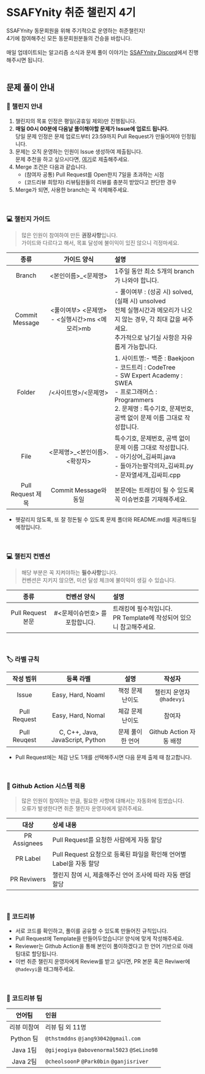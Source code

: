 # SSAFYnity 취준 챌린지 4기

SSAFYnity 동문회원을 위해 주기적으로 운영하는 취준챌린지! <br>
4기에 참여해주신 모든 동문회원분들의 건승을 바랍니다. <br>
<br>
매일 업데이트되는 알고리즘 소식과 문제 풀이 이야기는 [SSAFYnity Discord](https://cafe.naver.com/ssafynity/862)에서 진행해주시면 됩니다.<br>
<br>

## 문제 풀이 안내

### 📝 챌린지 안내
1. 챌린지의 목표 인정은 평일(공휴일 제외)만 진행됩니다.
2. **매일 00시 00분에 다음날 풀이해야할 문제가 Issue에 업로드 됩니다.** <br>
당일 문제 인정은 문제 업로드부터 23:59까지 Pull Request가 만들어져야 인정됩니다. 
1. 문제는 오직 운영하는 인원이 Issue 생성하여 제출됩니다.<br>문제 추천을 하고 싶으시다면, [여기](https://forms.gle/MwiedpiQ3AbVn8na6)로 제출해주세요.
2. Merge 조건은 다음과 같습니다.
   - (참여자 공통) Pull Request를 Open한지 7일을 초과하는 시점
   - (코드리뷰 희망자) 리뷰팀원들의 리뷰를 충분히 받았다고 판단한 경우
3. Merge가 되면, 사용한 branch는 꼭 삭제해주세요.

<br> 

### 💻 챌린지 가이드
> 많은 인원이 참여하여 만든 **권장사항**입니다.<br>
> 가이드와 다르다고 해서, 목표 달성에 불이익이 있진 않으니 걱정마세요.

| 종류 | 가이드 양식 | 설명 |
| :---: | :---: | :--- |
| Branch | <본인이름>_<문제명> | 1주일 동안 최소 5개의 branch가 나와야 합니다. |
| Commit Message | <풀이여부> <문제명> - <실행시간>ms <메모리>mb | - 풀이여부 : (성공 시) solved, (실패 시) unsolved<br>전체 실행시간과 메모리가 나오지 않는 경우, 각 최대 값을 써주세요.<br>추가적으로 남기실 사항은 자유롭게 가능합니다. |
| Folder | /<사이트명>/<문제명> | 1. 사이트명:- 백준 : Baekjoon<br>- 코드트리 : CodeTree<br>- SW Expert Academy : SWEA<br>- 프로그래머스 : Programmers<br>2. 문제명 : 특수기호, 문제번호, 공백 없이 문제 이름 그대로 작성합니다. |
| File | <문제명>_<본인이름>.<확장자> | 특수기호, 문제번호, 공백 없이 문제 이름 그대로 작성합니다.<br>- 아기상어_김싸피.java<br>- 돌아가는팔각의자_김싸피.py<br>- 문자열세개_김싸피.cpp |
| Pull Request 제목 | Commit Message와 동일 | 본문에는 트래킹이 될 수 있도록 꼭 이슈번호를 기재해주세요. |
* 헷갈리지 않도록, 또 잘 정돈될 수 있도록 문제 폴더와 README.md를 제공해드릴 예정입니다.

<br> 

### 💻 챌린지 컨벤션
> 해당 부분은 꼭 지켜야하는 **필수사항**입니다.<br>
> 컨벤션은 지키지 않으면, 미션 달성 체크에 불이익이 생길 수 있습니다.

| 종류 | 컨벤션 양식 | 설명 |
| :---: | :---: | :- |
| Pull Request 본문 | #<문제이슈번호> 를 포함합니다. | 트래킹에 필수적입니다.<br>PR Template에 작성되어 있으니 참고해주세요.|


<br> 

### 🏷️ 라벨 규칙
| 작성 범위 | 등록 라벨 | 설명 | 작성자 |
| :----: | :---: | :---:| :---:|
| Issue | Easy, Hard, Noaml | 책정 문제 난이도 | 챌린지 운영자 `@hadevyi`
| Pull Request | Easy, Hard, Nomal | 체감 문제 난이도 | 참여자 |
| Pull Reuqest | C, C++, Java, JavaScript, Python | 문제 풀이한 언어 | Github Action 자동 배정 |
- Pull Request에는 체감 난도 1개를 선택해주시면 다음 문제 출제 때 참고합니다.


<br>

### 🤖 Github Action 시스템 적용
> 많은 인원이 참여하는 만큼, 필요한 사항에 대해서는 자동화에 힘썼습니다.<br>
> 오류가 발생한다면 취준 챌린자 운영자에게 알려주세요.

| 대상 | 상세 내용 |
|:--:|:--|
|PR Assignees | Pull Request를 요청한 사람에게 자동 할당 |
|PR Label | Pull Request 요청으로 등록된 파일을 확인해 언어별 Label을 자동 할당 |
|PR Reviwers | 챌린지 참여 시, 제출해주신 언어 조사에 따라 자동 랜덤 할당 |

<br> 

### 📃 코드리뷰
- 서로 코드를 확인하고, 풀이를 공유할 수 있도록 만들어진 규칙입니다.
- Pull Request에 Template을 만들어두었습니다! 양식에 맞게 작성해주세요.
- Reviewer는 Github Action을 통해 본인이 풀이하겠다고 한 언어 기반으로 아래 팀대로 할당됩니다.
- 이번 취준 챌린지 운영자에게 Review를 받고 싶다면, PR 본문 혹은 Reviwer에 `@hadevyi`을 태그해주세요.

<br>

### 👥 코드리뷰 팀
| 언어팀 | 인원 |
| :---: | :---|
| 리뷰 미참여 |   리뷰 팀 외 11명   |
| Python 팀 | `@thstmddns` `@jang93042@gmail.com` |
| Java 1팀 | `@gijeogiya` `@abovenormal5023` `@SeLino98` |
| Java 2팀 | `@cheolsoonP` `@Park0bin` `@ganjisriver` |
